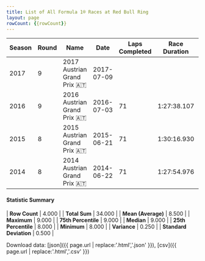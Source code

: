 ```yaml
---
title: List of All Formula 1® Races at Red Bull Ring
layout: page
rowCount: {{rowCount}}
---
```


| Season | Round | Name | Date | Laps Completed | Race Duration | Winning Driver | Winning Constructor |
|--|--|--|--|--|--|--|--|
| 2017 | 9 | 2017 Austrian Grand Prix 🇦🇹 | 2017-07-09 |   |   |   |   |
| 2016 | 9 | 2016 Austrian Grand Prix 🇦🇹 | 2016-07-03 | 71 | 1:27:38.107 | Lewis Hamilton 🇬🇧 | Mercedes 🇩🇪 |
| 2015 | 8 | 2015 Austrian Grand Prix 🇦🇹 | 2015-06-21 | 71 | 1:30:16.930 | Nico Rosberg 🇩🇪 | Mercedes 🇩🇪 |
| 2014 | 8 | 2014 Austrian Grand Prix 🇦🇹 | 2014-06-22 | 71 | 1:27:54.976 | Nico Rosberg 🇩🇪 | Mercedes 🇩🇪 |

#### Statistic Summary

| **Row Count** | 4.000 |
| **Total Sum** | 34.000 |
| **Mean (Average)** | 8.500 |
| **Maximum** | 9.000 |
| **75th Percentile** | 9.000 |
| **Median** | 9.000 |
| **25th Percentile** | 8.000 |
| **Minimum** | 8.000 |
| **Variance** | 0.250 |
| **Standard Deviation** | 0.500 |

Download data: [json]({{ page.url | replace:'.html','.json' }}), [csv]({{ page.url | replace:'.html','.csv' }})
